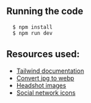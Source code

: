 ## Running the code

```
  $ npm install
  $ npm run dev
```

## Resources used:

- [Tailwind documentation ](https://tailwindcss.com/)
- [Convert jpg to webp](https://cloudconvert.com/)
- [Headshot images](https://pixabay.com/images/search/head%20shot/)
- [Social network icons](https://fontawesome.com/search?q=twitter&o=r)
